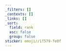 ```yaml
---
_filters: []
_contexts: []
_links: []
_sort:
  field: rank
  asc: false
  group: false
sticker: emoji//1f579-fe0f
---
```

